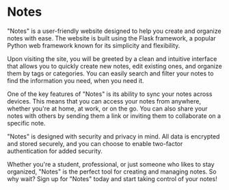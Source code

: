 # Notes

"Notes" is a user-friendly website designed to help you create and organize notes with ease. The website is built using the Flask framework, a popular Python web framework known for its simplicity and flexibility.

Upon visiting the site, you will be greeted by a clean and intuitive interface that allows you to quickly create new notes, edit existing ones, and organize them by tags or categories. You can easily search and filter your notes to find the information you need, when you need it.

One of the key features of "Notes" is its ability to sync your notes across devices. This means that you can access your notes from anywhere, whether you're at home, at work, or on the go. You can also share your notes with others by sending them a link or inviting them to collaborate on a specific note.

"Notes" is designed with security and privacy in mind. All data is encrypted and stored securely, and you can choose to enable two-factor authentication for added security.

Whether you're a student, professional, or just someone who likes to stay organized, "Notes" is the perfect tool for creating and managing notes. So why wait? Sign up for "Notes" today and start taking control of your notes!
